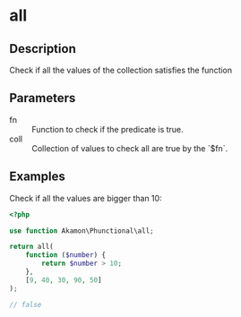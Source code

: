# all

## Description
Check if all the values of the collection satisfies the function

## Parameters

<dl>
  <dt>fn</dt>
  <dd>Function to check if the predicate is true.</dd>

  <dt>coll</dt>
  <dd>Collection of values to check all are true by the `$fn`.</dd>
</dl>

## Examples

Check if all the values are bigger than 10:
```php
<?php

use function Akamon\Phunctional\all;

return all(
    function ($number) {
        return $number > 10;
    }, 
    [9, 40, 30, 90, 50]
);

// false
```
